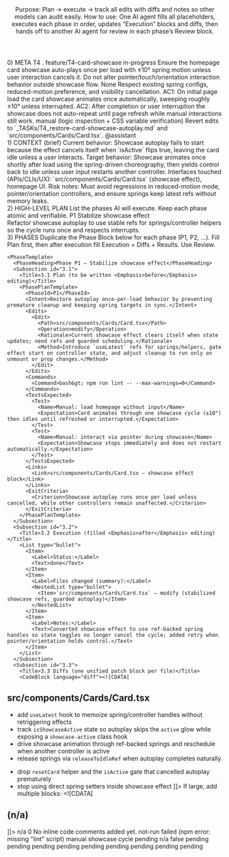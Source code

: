 <TaskTemplate>
  <Header>
    <Title>TASK: Restore homepage card showcase autoplay</Title>
    <Overview>
      <Purpose>
        <Label>Purpose:</Label>
        <Text>Plan → execute → track all edits with diffs and notes so other models can audit easily.</Text>
      </Purpose>
      <Usage>
        <Label>How to use:</Label>
        <Text>One AI agent fills all placeholders, executes each phase in order, updates “Execution” blocks and diffs, then hands off to another AI agent for review in each phase’s Review block.</Text>
      </Usage>
    </Overview>
  </Header>
  <Section id="meta">
    <Heading>0) META</Heading>
    <MetaTemplate>
      <TaskId>T4</TaskId>
      <Title>Restore homepage card showcase autoplay</Title>
      <RepoRoot>.</RepoRoot>
      <Branch>feature/T4-card-showcase</Branch>
      <Status>in-progress</Status>
      <Goal>Ensure the homepage card showcase auto-plays once per load with ±10° spring motion unless user interaction cancels it.</Goal>
      <NonGoals>
        <Item>Do not alter pointer/touch/orientation interaction behavior outside showcase flow.</Item>
      </NonGoals>
      <Dependencies>
        <Item>None</Item>
      </Dependencies>
      <Constraints>
        <Item>Respect existing spring configs, reduced-motion preference, and visibility cancellation.</Item>
      </Constraints>
      <AcceptanceCriteria>
        <Criterion>AC1: On initial page load the card showcase animates once automatically, sweeping roughly ±10° unless interrupted.</Criterion>
        <Criterion>AC2: After completion or user interruption the showcase does not auto-repeat until page refresh while manual interactions still work.</Criterion>
      </AcceptanceCriteria>
      <TestStrategy>manual (logic inspection + CSS variable verification)</TestStrategy>
      <Rollback>Revert edits to `_TASKs/T4_restore-card-showcase-autoplay.md` and `src/components/Cards/Card.tsx`.</Rollback>
      <Owner>@assistant</Owner>
    </MetaTemplate>
  </Section>
  <Section id="context">
    <Heading>1) CONTEXT (brief)</Heading>
    <List type="bullet">
      <Item>
        <Label>Current behavior:</Label>
        <Text>Showcase autoplay fails to start because the effect cancels itself when `isActive` flips true, leaving the card idle unless a user interacts.</Text>
      </Item>
      <Item>
        <Label>Target behavior:</Label>
        <Text>Showcase animates once shortly after load using the spring-driven choreography, then yields control back to idle unless user input restarts another controller.</Text>
      </Item>
      <Item>
        <Label>Interfaces touched (APIs/CLIs/UX):</Label>
        <Text>`src/components/Cards/Card.tsx` (showcase effect), homepage UI.</Text>
      </Item>
      <Item>
        <Label>Risk notes:</Label>
        <Text>Must avoid regressions in reduced-motion mode, pointer/orientation controllers, and ensure springs keep latest refs without memory leaks.</Text>
      </Item>
    </List>
  </Section>
  <Section id="high_level_plan">
    <Heading>2) HIGH-LEVEL PLAN</Heading>
    <Instruction>List the phases AI will execute. Keep each phase atomic and verifiable.</Instruction>
    <PhasesTemplate>
      <Phase>
        <Id>P1</Id>
        <Name>Stabilize showcase effect</Name>
        <Summary>Refactor showcase autoplay to use stable refs for springs/controller helpers so the cycle runs once and respects interrupts.</Summary>
      </Phase>
    </PhasesTemplate>
  </Section>
  <Section id="phases">
    <Heading>3) PHASES</Heading>
    <Callout>Duplicate the Phase Block below for each phase (P1, P2, …). Fill Plan first, then after execution fill Execution + Diffs + Results. Use Review.</Callout>

    <PhaseTemplate>
      <PhaseHeading>Phase P1 — Stabilize showcase effect</PhaseHeading>
      <Subsection id="3.1">
        <Title>3.1 Plan (to be written <Emphasis>before</Emphasis> editing)</Title>
        <PhasePlanTemplate>
          <PhaseId>P1</PhaseId>
          <Intent>Restore autoplay once-per-load behavior by preventing premature cleanup and keeping spring targets in sync.</Intent>
          <Edits>
            <Edit>
              <Path>src/components/Cards/Card.tsx</Path>
              <Operation>modify</Operation>
              <Rationale>Current showcase effect clears itself when state updates; need refs and guarded scheduling.</Rationale>
              <Method>Introduce `useLatest` refs for springs/helpers, gate effect start on controller state, and adjust cleanup to run only on unmount or prop changes.</Method>
            </Edit>
          </Edits>
          <Commands>
            <Command>bash&gt; npm run lint -- --max-warnings=0</Command>
          </Commands>
          <TestsExpected>
            <Test>
              <Name>Manual: load homepage without input</Name>
              <Expectation>Card animates through one showcase cycle (±10°) then idles until refreshed or interrupted.</Expectation>
            </Test>
            <Test>
              <Name>Manual: interact via pointer during showcase</Name>
              <Expectation>Showcase stops immediately and does not restart automatically.</Expectation>
            </Test>
          </TestsExpected>
          <Links>
            <Link>src/components/Cards/Card.tsx — showcase effect block</Link>
          </Links>
          <ExitCriteria>
            <Criterion>Showcase autoplay runs once per load unless cancelled, while other controllers remain unaffected.</Criterion>
          </ExitCriteria>
        </PhasePlanTemplate>
      </Subsection>
      <Subsection id="3.2">
        <Title>3.2 Execution (filled <Emphasis>after</Emphasis> editing)</Title>
        <List type="bullet">
          <Item>
            <Label>Status:</Label>
            <Text>done</Text>
          </Item>
          <Item>
            <Label>Files changed (summary):</Label>
            <NestedList type="bullet">
              <Item>`src/components/Cards/Card.tsx` — modify (stabilized showcase refs, guarded autoplay)</Item>
            </NestedList>
          </Item>
          <Item>
            <Label>Notes:</Label>
            <Text>Converted showcase effect to use ref-backed spring handles so state toggles no longer cancel the cycle; added retry when pointer/orientation holds control.</Text>
          </Item>
        </List>
      </Subsection>
      <Subsection id="3.3">
        <Title>3.3 Diffs (one unified patch block per file)</Title>
        <CodeBlock language="diff"><![CDATA[
# src/components/Cards/Card.tsx
+ add `useLatest` hook to memoize spring/controller handles without retriggering effects
+ track `isShowcaseActive` state so autoplay skips the `active` glow while exposing a `showcase-active` class hook
+ drive showcase animation through ref-backed springs and reschedule when another controller is active
+ release springs via `releaseToIdleRef` when autoplay completes naturally
- drop `resetCard` helper and the `isActive` gate that cancelled autoplay prematurely
- stop using direct spring setters inside showcase effect
]]></CodeBlock>
        <Callout>If large, add multiple blocks:</Callout>
        <CodeBlock language="diff"><![CDATA[
# (n/a)
]]></CodeBlock>
      </Subsection>
      <Subsection id="3.4">
        <Title>3.4 Inline Comments Added in Code (if any)</Title>
        <InlineCommentsTemplate>
          <Comment>
            <Path>n/a</Path>
            <Line>0</Line>
            <Explanation>No inline code comments added yet.</Explanation>
          </Comment>
        </InlineCommentsTemplate>
      </Subsection>
      <Subsection id="3.5">
        <Title>3.5 Results</Title>
        <ResultsTemplate>
          <Build>not-run</Build>
          <Lint>failed (npm error: missing "lint" script)</Lint>
          <Tests>
            <Test>
              <Name>manual showcase cycle</Name>
              <Result>pending</Result>
            </Test>
          </Tests>
          <Artifacts>
            <Item>n/a</Item>
          </Artifacts>
          <MeetsExitCriteria>false</MeetsExitCriteria>
        </ResultsTemplate>
      </Subsection>
      <Subsection id="3.6">
        <Title>3.6 Review</Title>
        <ReviewTemplate>
          <Reviewer>pending</Reviewer>
          <Checklist>
            <Item name="correctness">pending</Item>
            <Item name="safety/security">pending</Item>
            <Item name="style/consistency">pending</Item>
            <Item name="test_coverage">pending</Item>
            <Item name="perf/regression">pending</Item>
          </Checklist>
          <Findings>
            <Item>pending</Item>
          </Findings>
          <Suggestions>
            <Item>pending</Item>
          </Suggestions>
          <Verdict>pending</Verdict>
        </ReviewTemplate>
      </Subsection>
    </PhaseTemplate>
  </Section>
</TaskTemplate>
